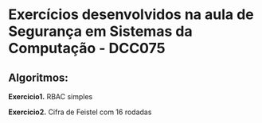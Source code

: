 # Exercícios desenvolvidos na aula de Segurança em Sistemas da Computação - DCC075

## Algoritmos:

**Exercicio1.** RBAC simples

**Exercicio2.** Cifra de Feistel com 16 rodadas

